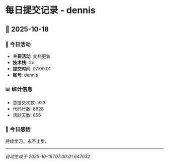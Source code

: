 # 每日提交记录 - dennis

## 📅 2025-10-18

### 🎯 今日活动
- **主要活动**: 文档更新
- **技术栈**: Go
- **提交时间**: 07:00:01
- **账号**: dennis

### 📊 统计信息
- 总提交次数: 923
- 代码行数: 8628
- 活跃天数: 656

### 💭 今日感悟
持续学习，永不止步。

---
*自动生成于 2025-10-18T07:00:01.647032*
